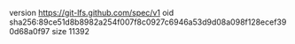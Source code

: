 version https://git-lfs.github.com/spec/v1
oid sha256:89ce51d8b8982a254f007f8c0927c6946a53d9d08a098f128ecef390d68a0f97
size 11392
